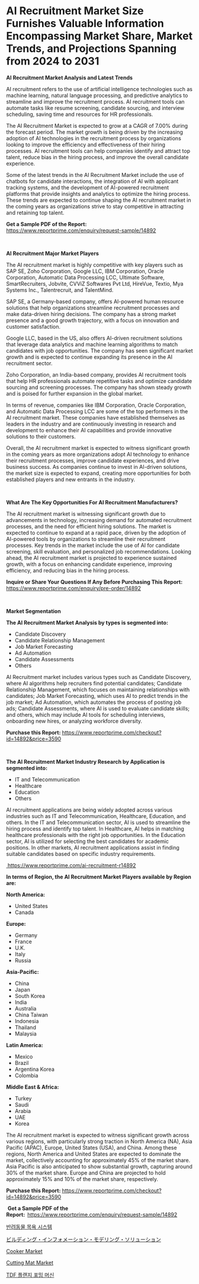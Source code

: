 <p><h1>AI Recruitment Market Size Furnishes Valuable Information Encompassing Market Share, Market Trends, and Projections Spanning from 2024 to 2031</h1></p><p><strong>AI Recruitment Market Analysis and Latest Trends</strong></p>
<p><p>AI recruitment refers to the use of artificial intelligence technologies such as machine learning, natural language processing, and predictive analytics to streamline and improve the recruitment process. AI recruitment tools can automate tasks like resume screening, candidate sourcing, and interview scheduling, saving time and resources for HR professionals.</p><p>The AI Recruitment Market is expected to grow at a CAGR of 7.00% during the forecast period. The market growth is being driven by the increasing adoption of AI technologies in the recruitment process by organizations looking to improve the efficiency and effectiveness of their hiring processes. AI recruitment tools can help companies identify and attract top talent, reduce bias in the hiring process, and improve the overall candidate experience.</p><p>Some of the latest trends in the AI Recruitment Market include the use of chatbots for candidate interactions, the integration of AI with applicant tracking systems, and the development of AI-powered recruitment platforms that provide insights and analytics to optimize the hiring process. These trends are expected to continue shaping the AI recruitment market in the coming years as organizations strive to stay competitive in attracting and retaining top talent.</p></p>
<p><strong>Get a Sample PDF of the Report:&nbsp;</strong> <a href="https://www.reportprime.com/enquiry/request-sample/14892">https://www.reportprime.com/enquiry/request-sample/14892</a></p>
<p>&nbsp;</p>
<p><strong>AI Recruitment Major Market Players</strong></p>
<p><p>The AI recruitment market is highly competitive with key players such as SAP SE, Zoho Corporation, Google LLC, IBM Corporation, Oracle Corporation, Automatic Data Processing LCC, Ultimate Software, SmartRecruiters, Jobvite, CVViZ Softwares Pvt Ltd, HireVue, Textio, Mya Systems Inc., Talentrecruit, and TalentMind.</p><p>SAP SE, a Germany-based company, offers AI-powered human resource solutions that help organizations streamline recruitment processes and make data-driven hiring decisions. The company has a strong market presence and a good growth trajectory, with a focus on innovation and customer satisfaction.</p><p>Google LLC, based in the US, also offers AI-driven recruitment solutions that leverage data analytics and machine learning algorithms to match candidates with job opportunities. The company has seen significant market growth and is expected to continue expanding its presence in the AI recruitment sector.</p><p>Zoho Corporation, an India-based company, provides AI recruitment tools that help HR professionals automate repetitive tasks and optimize candidate sourcing and screening processes. The company has shown steady growth and is poised for further expansion in the global market.</p><p>In terms of revenue, companies like IBM Corporation, Oracle Corporation, and Automatic Data Processing LCC are some of the top performers in the AI recruitment market. These companies have established themselves as leaders in the industry and are continuously investing in research and development to enhance their AI capabilities and provide innovative solutions to their customers.</p><p>Overall, the AI recruitment market is expected to witness significant growth in the coming years as more organizations adopt AI technology to enhance their recruitment processes, improve candidate experiences, and drive business success. As companies continue to invest in AI-driven solutions, the market size is expected to expand, creating more opportunities for both established players and new entrants in the industry.</p></p>
<p>&nbsp;</p>
<p><strong>What Are The Key Opportunities For AI Recruitment Manufacturers?</strong></p>
<p><p>The AI recruitment market is witnessing significant growth due to advancements in technology, increasing demand for automated recruitment processes, and the need for efficient hiring solutions. The market is expected to continue to expand at a rapid pace, driven by the adoption of AI-powered tools by organizations to streamline their recruitment processes. Key trends in the market include the use of AI for candidate screening, skill evaluation, and personalized job recommendations. Looking ahead, the AI recruitment market is projected to experience sustained growth, with a focus on enhancing candidate experience, improving efficiency, and reducing bias in the hiring process.</p></p>
<p><strong>Inquire or Share Your Questions If Any Before Purchasing This Report:</strong> <a href="https://www.reportprime.com/enquiry/pre-order/14892">https://www.reportprime.com/enquiry/pre-order/14892</a></p>
<p>&nbsp;</p>
<p><strong>Market Segmentation</strong></p>
<p><strong>The AI Recruitment Market Analysis by types is segmented into:</strong></p>
<p><ul><li>Candidate Discovery</li><li>Candidate Relationship Management</li><li>Job Market Forecasting</li><li>Ad Automation</li><li>Candidate Assessments</li><li>Others</li></ul></p>
<p><p>AI Recruitment market includes various types such as Candidate Discovery, where AI algorithms help recruiters find potential candidates; Candidate Relationship Management, which focuses on maintaining relationships with candidates; Job Market Forecasting, which uses AI to predict trends in the job market; Ad Automation, which automates the process of posting job ads; Candidate Assessments, where AI is used to evaluate candidate skills; and others, which may include AI tools for scheduling interviews, onboarding new hires, or analyzing workforce diversity.</p></p>
<p><strong>Purchase this Report:&nbsp;</strong><a href="https://www.reportprime.com/checkout?id=14892&price=3590">https://www.reportprime.com/checkout?id=14892&price=3590</a></p>
<p>&nbsp;</p>
<p><strong>The AI Recruitment Market Industry Research by Application is segmented into:</strong></p>
<p><ul><li>IT and Telecommunication</li><li>Healthcare</li><li>Education</li><li>Others</li></ul></p>
<p><p>AI recruitment applications are being widely adopted across various industries such as IT and Telecommunication, Healthcare, Education, and others. In the IT and Telecommunication sector, AI is used to streamline the hiring process and identify top talent. In Healthcare, AI helps in matching healthcare professionals with the right job opportunities. In the Education sector, AI is utilized for selecting the best candidates for academic positions. In other markets, AI recruitment applications assist in finding suitable candidates based on specific industry requirements.</p></p>
<p><a href="https://www.reportprime.com/ai-recruitment-r14892">&nbsp;https://www.reportprime.com/ai-recruitment-r14892</a></p>
<p><strong>In terms of Region, the AI Recruitment Market Players available by Region are:</strong></p>
<p>
    <p> <strong> North America: </strong>
        <ul>
            <li>United States</li>
            <li>Canada</li>
        </ul>
        </p> 
    <p> <strong> Europe: </strong>
        <ul>
            <li>Germany</li>
            <li>France</li>
            <li>U.K.</li>
            <li>Italy</li>
            <li>Russia</li>
        </ul>
        </p> 
    <p> <strong> Asia-Pacific: </strong>
        <ul>
            <li>China</li>
            <li>Japan</li>
            <li>South Korea</li>
            <li>India</li>
            <li>Australia</li>
            <li>China Taiwan</li>
            <li>Indonesia</li>
            <li>Thailand</li>
            <li>Malaysia</li>
        </ul>
        </p> 
    <p> <strong> Latin America: </strong>
        <ul>
            <li>Mexico</li>
            <li>Brazil</li>
            <li>Argentina Korea</li>
            <li>Colombia</li>
        </ul>
        </p> 
    <p> <strong> Middle East & Africa: </strong>
        <ul>
            <li>Turkey</li>
            <li>Saudi</li>
            <li>Arabia</li>
            <li>UAE</li>
            <li>Korea</li>
        </ul>
    </p>
    </p>
<p><p>The AI recruitment market is expected to witness significant growth across various regions, with particularly strong traction in North America (NA), Asia Pacific (APAC), Europe, United States (USA), and China. Among these regions, North America and United States are expected to dominate the market, collectively accounting for approximately 45% of the market share. Asia Pacific is also anticipated to show substantial growth, capturing around 30% of the market share. Europe and China are projected to hold approximately 15% and 10% of the market share, respectively.</p></p>
<p><strong>Purchase this Report: </strong><a href="https://www.reportprime.com/checkout?id=14892&price=3590">https://www.reportprime.com/checkout?id=14892&price=3590</a></p>
<p>&nbsp;<strong>Get a Sample PDF of the Report:&nbsp;&nbsp;</strong><a href="https://www.reportprime.com/enquiry/request-sample/14892">https://www.reportprime.com/enquiry/request-sample/14892</a></p>
<p><strong></strong></p>
<p><p><a href="https://github.com/EthaWolf/Market-Research-Report-List-1/blob/main/846350375698.md">반려동물 목욕 시스템</a></p><p><a href="https://github.com/ReganWisoky2023/Market-Research-Report-List-1/blob/main/366290381205.md">ビルディング・インフォメーション・モデリング・ソリューション</a></p><p><a href="https://www.linkedin.com/pulse/cooker-market-size-outlook-forecast-2024-2031-topicsco-mioif">Cooker Market</a></p><p><a href="https://www.linkedin.com/pulse/cutting-mat-market-report-reveals-latest-trends-growth-opportunities-h7t7f">Cutting Mat Market</a></p><p><a href="https://github.com/darrellockm3ytan895656/Market-Research-Report-List-1/blob/main/993045975697.md">TDF 플랜지 포밍 머신</a></p></p>